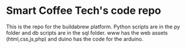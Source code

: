 Smart Coffee Tech's code repo
===

This is the repo for the buildabrew platform. 
 Python scripts are in the py folder and db scripts are in the sql folder.
 www has the web assets (html,css,js,php) and duino has the code for the arduino.
